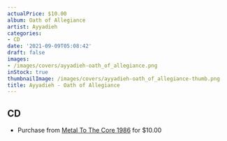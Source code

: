 ```yaml
---
actualPrice: $10.00
album: Oath of Allegiance
artist: Ayyadieh
categories:
- CD
date: '2021-09-09T05:08:42'
draft: false
images:
- /images/covers/ayyadieh-oath_of_allegiance.png
inStock: true
thumbnailImage: /images/covers/ayyadieh-oath_of_allegiance-thumb.png
title: Ayyadieh - Oath of Allegiance
---
```


## CD
* Purchase from [Metal To The Core 1986](https://metaltothecore1986.com/shop/ayyadieh-oath-of-allegiance-cd/) for $10.00
